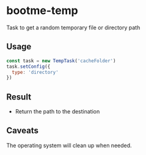 # bootme-temp

Task to get a random temporary file or directory path

## Usage

```js
const task = new TempTask('cacheFolder')
task.setConfig({
  type: 'directory'
})
```

## Result

- Return the path to the destination

## Caveats

The operating system will clean up when needed.
